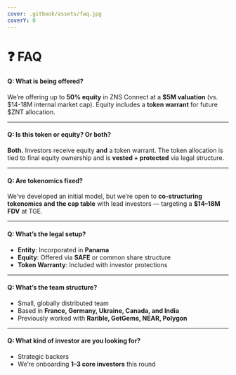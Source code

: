 ```yaml
---
cover: .gitbook/assets/faq.jpg
coverY: 0
---
```


# ❓ FAQ

#### Q: What is being offered?

We’re offering up to **50% equity** in ZNS Connect at a **$5M valuation** (vs. $14-18M internal market cap). Equity includes a **token warrant** for future $ZNT allocation.

***

#### Q: Is this token or equity? Or both?

**Both.** Investors receive equity **and** a token warrant. The token allocation is tied to final equity ownership and is **vested + protected** via legal structure.

***

#### Q: Are tokenomics fixed?

We’ve developed an initial model, but we’re open to **co-structuring tokenomics and the cap table** with lead investors — targeting a **$14–18M FDV** at TGE.

***

#### Q: What’s the legal setup?

* **Entity**: Incorporated in **Panama**
* **Equity**: Offered via **SAFE** or common share structure
* **Token Warranty**: Included with investor protections

***

#### Q: What’s the team structure?

* Small, globally distributed team
* Based in **France, Germany, Ukraine, Canada, and India**
* Previously worked with **Rarible, GetGems, NEAR, Polygon**

***

#### Q: What kind of investor are you looking for?

* Strategic backers
* We’re onboarding **1–3 core investors** this round
